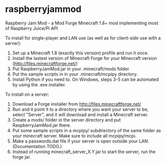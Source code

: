 # raspberryjammod
Raspberry Jam Mod - a Mod Forge Minecraft 1.8+ mod implementing most of Raspberry Juice/Pi API

To install for single-player and LAN use (as well as for client-side use with a server):
 1. Set up a Minecraft 1.8 (exactly this version) profile and run it once.
 2. Install the lastest version of Minecraft Forge for your Minecraft version (http://files.minecraftforge.net/)
 3. Put RaspberryJamMod.jar in your .minecraft/mods folder
 4. Put the sample scripts in in your .minecraft/mcpipy directory.
 5. Install Python if you need to.
On Windows, steps 3-5 can be automated by using the .exe installer.

To install on a server:
 1. Download a Forge installer from http://files.minecraftforge.net/
 2. Run and it point it to a directory where you want your server to be, select "Server", 
    and it will download and install a Minecraft server.
 3. Create a mods/ folder in the server directory and put RaspberryJamMod.jar there.
 4. Put some sample scripts in a mcpipy/ subdirectory of the same folder as your minecraft server.
    Make sure to include all mcpipy/mcpi. 
 5. Make a passwords.dat file if your server is open outside your LAN. (Documentation TODO.)
 6. Instead of running minecraft_server_X.Y.jar to start the server, run the forge jar.
